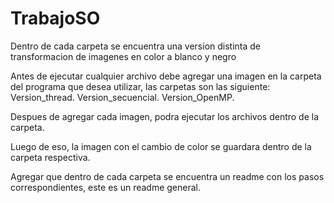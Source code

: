 # TrabajoSO

Dentro de cada carpeta se encuentra una version distinta de transformacion de imagenes en color a blanco y negro

Antes de ejecutar cualquier archivo debe agregar una imagen en la carpeta del programa que desea utilizar, las carpetas son las siguiente:
    Version_thread.
    Version_secuencial.
    Version_OpenMP.

Despues de agregar cada imagen, podra ejecutar los archivos dentro de la carpeta.

Luego de eso, la imagen con el cambio de color se guardara dentro de la carpeta respectiva.

Agregar que dentro de cada carpeta se encuentra un readme con los pasos correspondientes, este es un readme general.
